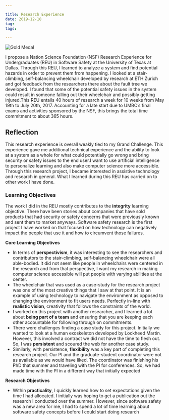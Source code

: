 ```yaml
---

title: Research Experience
date: 2019-12-18
tag:
tags:

---
```

![Gold Medal](https://www.fayoojo.com/project/goldmedal.png)

I propose a Nation Science Foundation (NSF) Research Experience for Undergraduates (REU) in Software Safety at the University of Texas at Dallas. Through this REU, I learned to analyze a system and find potential hazards in order to prevent them from happening. I looked at a stair-climbing, self-balancing wheelchair developed by research at ETH Zurich and got feedback from the researchers there about the fault tree we developed. I found that some of the potential safety issues in the system could result in someone falling out their wheelchair and possibly getting injured.This REU entails 40 hours of research a week for 10 weeks from May 19th to July 20th, 2017. Accounting for a late start due to UMBC’s final exams and activities sponsored by the NSF, this brings the total time commitment to about 365 hours.

## Reflection ##
This research experience is overall weakly tied to my Grand Challenge. This experience gave me additional technical experience and the ability to look at a system as a whole for what could potentially go wrong and bring security or safety issues to the end user.I want to use artificial intelligence to personalize learning and also make computer science more accessible. Through this research project, I became interested in assistive technology and research in general. What I learned during this REU has carried on to other work I have done.

### Learning Objectives ###
The work I did in the REU mostly contributes to the **integrity** learning objective. There have been stories about companies that have sold products that had security or safety concerns that were previously known and sent them to market anyways. Software safety research is the first project I have worked on that focused on how technology can negatively impact the people that use it and how to circumvent those failures.

**Core Learning Objectives**
- In terms of **perspectivism**, it was interesting to see the researchers and contributors to the stair-climbing, self-balancing wheelchair were all able-bodied. It did not seem like people in wheelchairs were centered in the research and from that perspective, I want my research in making computer science accessible will put people with varying abilities at the center.
- The wheelchair that was used as a case-study for the research project was one of the most creative things that I saw at that point. It is an example of using technology to navigate the environment as opposed to changing the environment to fit users needs. Perfectly in-line with **realistic vision**, creativity that follows the constraints of the world.
- I worked on this project with another researcher, and I learned a lot about **being part of a team** and ensuring that you are keeping each other accountable for following through on commitments.
- There were challenges finding a case study for this project. Initially we wanted to look at a human exoskeleton developed by Lockheed Martin. However, this involved a contract we did not have the time to flesh out. So, I was **persistent** and scoured the web for another case study.
- Similarly, with persistence, **flexibility** was a key part of completing this research project. Our PI and the graduate-student coordinator were not as available as we would have liked. The coordinator was finishing his PhD that summer and traveling with the PI for conferences. So, we had made time with the PI in a different way that initially expected

**Research Objectives**
- Within **practicality**, I quickly learned how to set expectations given the time I had allocated. I initially was hoping to get a publication out the research I conducted over the summer. However, since software safety was a new area for me, I had to spend a lot of time learning about software safety concepts before I could start doing research
